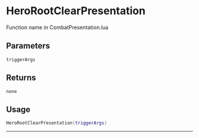# HeroRootClearPresentation
Function name in CombatPresentation.lua
## Parameters
`triggerArgs`
## Returns
`none`
## Usage
```lua
HeroRootClearPresentation(triggerArgs)
```
---
